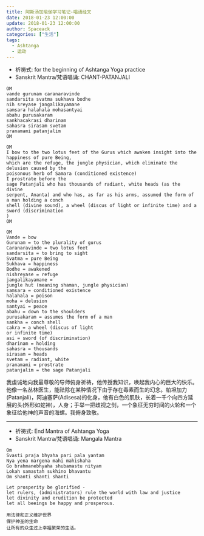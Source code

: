 ```yaml
---
title: 阿斯汤加瑜伽学习笔记-唱诵经文
date: 2018-01-23 12:00:00
update: 2018-01-23 12:00:00
author: Spaceack
categories: ["生活"]
tags: 
  - Ashtanga
  - 运动
---
```


- 祈祷式: for the beginning of Ashtanga Yoga practice
- Sanskrit Mantra/梵语唱诵: CHANT-PATANJALI
```
OM 
vande gurunam caranaravinde 
sandarsita svatma sukhava bodhe 
nih sreyase jangalikayamane 
samsara halahala mohasantyai
abahu purusakaram 
sankhacakrasi dharinam 
sahasra sirasam svetam 
pranamami patanjalim 
OM
```
```
OM 
I bow to the two lotus feet of the Gurus which awaken insight into the happiness of pure Being, 
which are the refuge, the jungle physician, which eliminate the delusion caused by the 
poisonous herb of Samara (conditioned existence)
I prostrate before the 
sage Patanjali who has thousands of radiant, white heads (as the divine 
serpent, Ananta) and who has, as far as his arms, assumed the form of a man holding a conch 
shell (divine sound), a wheel (discus of light or infinite time) and a sword (discrimination
) 
OM
```
```
OM
Vande = bow 
Gurunam = to the plurality of gurus 
Caranaravinde = two lotus feet
sandarsita = to bring to sight 
Svatma = pure Being 
Sukhava = happiness 
Bodhe = awakened
nishreyase = refuge 
jangalikayamane = 
jungle hut (meaning shaman, jungle physician)
samsara = conditioned existence 
halahala = poison 
moha = delusion 
santyai = peace
abahu = down to the shoulders 
purusakaram = assumes the form of a man
sankha = conch shell 
cakra = a wheel (discus of light
or infinite time) 
asi = sword (of discrimination) 
dharinam = holding
sahasra = thousands 
sirasam = heads 
svetam = radiant, white
pranamami = prostrate 
patanjalim = the sage Patanjali
```

  我虔诚地向我最尊敬的导师俯身祈祷，他传授我知识，唤起我内心的巨大的快乐。他像一名丛林医生，能祛除在某种情况下由于存在毒素而生的幻念。帕坦加力(Patanjali)，阿迪塞萨(Adisesa)的化身，他有白色的肌肤，长着一千个向四方延展的头(外形如蛇神)，人身；手举一把歧视之剑，一个象征无穷时间的火轮和一个象征给他神的声音的海螺。我俯身致敬。

---
- 祈祷式: End Mantra of Ashtanga Yoga
- Sanskrit Mantra/梵语唱诵: Mangala Mantra
```
Om
Svasti praja bhyaha pari pala yantam
Nya yena margena mahi mahishaha
Go brahmanebhyaha shubamastu nityam
Lokah samastah sukhino bhavantu
Om shanti shanti shanti
```
```
Let prosperity be glorified -
let rulers, (administrators) rule the world with law and justice
let divinity and erudition be protected
let all beeings be happy and prosperous.
```
```
用法律和正义维护世界
保护神圣的生命
让所有的众生过上幸福繁荣的生活。
```